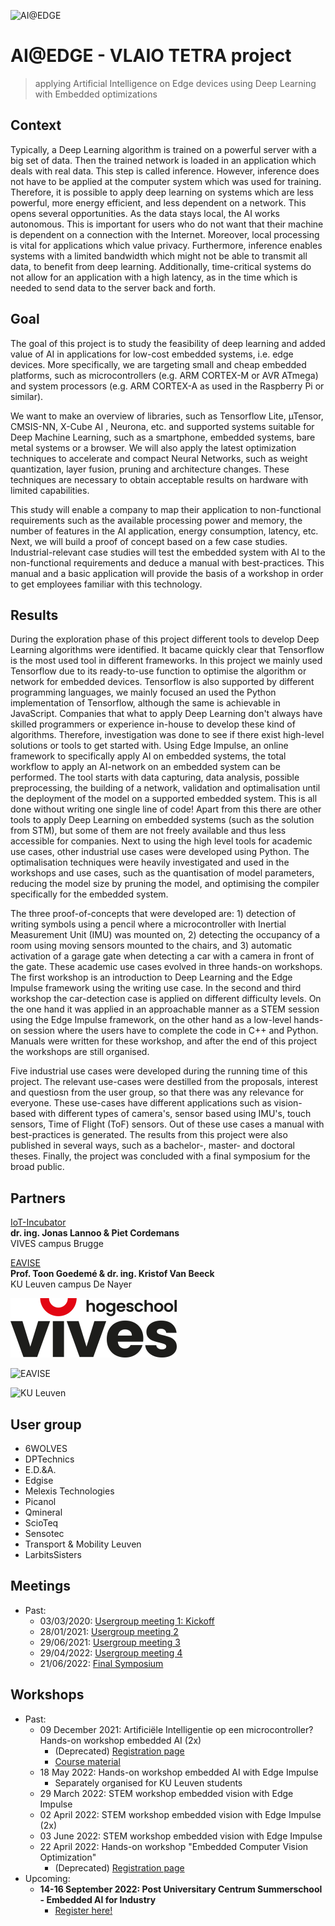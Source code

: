 ![AI@EDGE](./media/ai-edge.png)

# AI@EDGE - VLAIO TETRA project

> applying Artificial Intelligence on Edge devices using Deep Learning with Embedded optimizations

## Context

Typically, a Deep Learning algorithm is trained on a powerful server with a big set of data. Then the trained network is loaded in an application which deals with real data. This step is called inference. However, inference does not have to be applied at the computer system which was used for training. Therefore, it is possible to apply deep learning on systems which are less powerful, more energy efficient, and less dependent on a network. This opens several opportunities. As the data stays local, the AI works autonomous. This is important for users who do not want that their machine is dependent on a connection with the Internet. Moreover, local processing is vital for applications which value privacy. Furthermore, inference enables systems with a limited bandwidth which might not be able to transmit all data, to benefit from deep learning. Additionally, time-critical systems do not allow for an application with a high latency, as in the time which is needed to send data to the server back and forth.

## Goal

The goal of this project is to study the feasibility of deep learning and added value of AI in applications for low-cost embedded systems, i.e. edge devices. More specifically, we are targeting small and cheap embedded platforms, such as microcontrollers (e.g. ARM CORTEX-M or AVR ATmega) and system processors (e.g. ARM CORTEX-A as used in the Raspberry Pi or similar).

We want to make an overview of libraries, such as Tensorflow Lite, µTensor, CMSIS-NN, X-Cube AI , Neurona, etc. and supported systems suitable for Deep Machine Learning, such as a smartphone, embedded systems, bare metal systems or a browser. We will also apply the latest optimization techniques to accelerate and compact Neural Networks, such as weight quantization, layer fusion, pruning and architecture changes. These techniques are necessary to obtain acceptable results on hardware with limited capabilities.  

This study will enable a company to map their application to non-functional requirements such as the available processing power and memory, the number of features in the AI application, energy consumption, latency, etc. Next, we will build a proof of concept based on a few case studies. Industrial-relevant case studies will test the embedded system with AI to the non-functional requirements and deduce a manual with best-practices. This manual and a basic application will provide the basis of a workshop in order to get employees familiar with this technology. 

## Results

During the exploration phase of this project different tools to develop Deep Learning algorithms were identified. It bacame quickly clear that Tensorflow is the most used tool in different frameworks. In this project we mainly used Tensorflow due to its ready-to-use function to optimise the algorithm or network for embedded devices. Tensorflow is also supported by different programming languages, we mainly focused an used the Python implementation of Tensorflow, although the same is achievable in JavaScript. Companies that what to apply Deep Learning don't always have skilled programmers or experience in-house to develop these kind of algorithms. Therefore, investigation was done to see if there exist high-level solutions or tools to get started with. Using Edge Impulse, an online framework to specifically apply AI on embedded systems, the total workflow to apply an AI-network on an embedded system can be performed. The tool starts with data capturing, data analysis, possible preprocessing, the building of a network, validation and optimalisation until the deployment of the model on a supported embedded system. This is all done without writing one single line of code! Apart from this there are other tools to apply Deep Learning on embedded systems (such as the solution from STM), but some of them are not freely available and thus less accessible for companies. Next to using the high level tools for academic use cases, other industrial use cases were developed using Python. The optimalisation techniques were heavily investigated and used in the workshops and use cases, such as the quantisation of model parameters, reducing the model size by pruning the model, and optimising the compiler specifically for the embedded system.

The three proof-of-concepts that were developed are: 1) detection of writing symbols using a pencil where a microcontroller with Inertial Measurement Unit (IMU) was mounted on, 2) detecting the occupancy of a room using moving sensors mounted to the chairs, and 3) automatic activation of a garage gate when detecting a car with a camera in front of the gate. These academic use cases evolved in three hands-on workshops. The first workshop is an introduction to Deep Learning and the Edge Impulse framework using the writing use case. In the second and third workshop the car-detection case is applied on different difficulty levels. On the one hand it was applied in an approachable manner as a STEM session using the Edge Impulse framework, on the other hand as a low-level hands-on session where the users have to complete the code in C++ and Python. Manuals were written for these workshop, and after the end of this project the workshops are still organised.

Five industrial use cases were developed during the running time of this project. The relevant use-cases were destilled from the proposals, interest and questiosn from the user group, so that there was any relevance for everyone. These use-cases have different applications such as vision-based with different types of camera's, sensor based using IMU's, touch sensors, Time of Flight (ToF) sensors. Out of these use cases a manual with best-practices is generated. The results from this project were also published in several ways, such as a bachelor-, master- and doctoral theses. Finally, the project was concluded with a final symposium for the broad public.

## Partners

[IoT-Incubator](https://iot-incubator.be) <br/>
**dr. ing. Jonas Lannoo & Piet Cordemans** <br/>
VIVES campus Brugge

[EAVISE](http://www.eavise.be) <br/>
**Prof. Toon Goedemé & dr. ing. Kristof Van Beeck** <br/>
KU Leuven campus De Nayer

![VIVES](./media/vives-smile.png)

![EAVISE](./media/eavise.png)

![KU Leuven](./media/kuleuven.png)

## User group

* 6WOLVES
* DPTechnics
* E.D.&A.
* Edgise
* Melexis Technologies
* Picanol
* Qmineral
* ScioTeq 
* Sensotec
* Transport & Mobility Leuven
* LarbitsSisters

## Meetings

* Past:
  * 03/03/2020: [Usergroup meeting 1: Kickoff](meetings/usergroup1)
  * 28/01/2021: [Usergroup meeting 2](meetings/usergroup2)
  * 29/06/2021: [Usergroup meeting 3](meetings/usergroup3)
  * 29/04/2022: [Usergroup meeting 4](meetings/usergroup4)
  * 21/06/2022: [Final Symposium](meetings/finalsymposium)

## Workshops

- Past:
  - 09 December 2021: Artificiële Intelligentie op een microcontroller? Hands-on workshop embedded AI (2x)
    - (Deprecated) [Registration page](https://www.vives.be/nl/over-vives/kalender/artificiele-intelligentie-op-een-microcontroller-hands-workshop-embedded-ai)
    - [Course material](https://ai-edge-workshop.netlify.app/)
  - 18 May 2022: Hands-on workshop embedded AI with Edge Impulse
    - Separately organised for KU Leuven students
  - 29 March 2022: STEM workshop embedded vision with Edge Impulse
  - 02 April 2022: STEM workshop embedded vision with Edge Impulse (2x)
  - 03 June 2022: STEM workshop embedded vision with Edge Impulse
  - 22 April 2022: Hands-on workshop "Embedded Computer Vision Optimization"
    - (Deprecated) [Registration page](https://iiw.kuleuven.be/onderzoek/eavise/workshop_embedded_cv)
- Upcoming:
  - **14-16 September 2022: Post Universitary Centrum Summerschool - Embedded AI for Industry**
    - [Register here!](https://puc.kuleuven.be/nl/opleiding/embedded_ai_for_industry-xdojwgdenwla3bpz)
